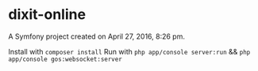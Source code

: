 dixit-online
============

A Symfony project created on April 27, 2016, 8:26 pm.

Install with `composer install`
Run with `php app/console server:run` && `php app/console gos:websocket:server`